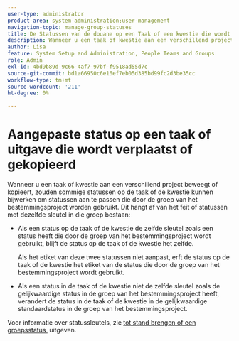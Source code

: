 ```yaml
---
user-type: administrator
product-area: system-administration;user-management
navigation-topic: manage-group-statuses
title: De Statussen van de douane op een Taak of een kwestie die wordt bewogen of wordt gekopieerd
description: Wanneer u een taak of kwestie aan een verschillend project beweegt of kopieert, zouden sommige statussen op de taak of de kwestie kunnen bijwerken om statussen aan te passen die door de groep van het bestemmingsproject worden gebruikt.
author: Lisa
feature: System Setup and Administration, People Teams and Groups
role: Admin
exl-id: 4bd9b89d-9c66-4af7-97bf-f9518ad55d7c
source-git-commit: bd1a66950c6e16ef7eb05d385bd99fc2d3be35cc
workflow-type: tm+mt
source-wordcount: '211'
ht-degree: 0%

---
```


# Aangepaste status op een taak of uitgave die wordt verplaatst of gekopieerd

Wanneer u een taak of kwestie aan een verschillend project beweegt of kopieert, zouden sommige statussen op de taak of de kwestie kunnen bijwerken om statussen aan te passen die door de groep van het bestemmingsproject worden gebruikt. Dit hangt af van het feit of statussen met dezelfde sleutel in die groep bestaan:

* Als een status op de taak of de kwestie de zelfde sleutel zoals een status heeft die door de groep van het bestemmingsproject wordt gebruikt, blijft de status op de taak of de kwestie het zelfde.

  Als het etiket van deze twee statussen niet aanpast, erft de status op de taak of de kwestie het etiket van de status die door de groep van het bestemmingsproject wordt gebruikt.

* Als een status in de taak of de kwestie niet de zelfde sleutel zoals de gelijkwaardige status in de groep van het bestemmingsproject heeft, verandert de status in de taak of de kwestie in de gelijkwaardige standaardstatus in de groep van het bestemmingsproject.

Voor informatie over statussleutels, zie [&#x200B; tot stand brengen of een groepsstatus &#x200B;](../../../administration-and-setup/manage-groups/manage-group-statuses/create-or-edit-a-group-status.md) uitgeven.
